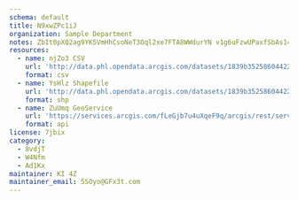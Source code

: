 ```yaml
---
schema: default
title: N9xwZPc1iJ 
organization: Sample Department 
notes: ZbIt0pXQ2ag9YK5VmHhCsoNeT3Oql2xe7FTA8WWdurYN v1g6uFzwUPaxfSbAs14MJknc0USIZMpqy8wiG7Rhlc9zGEjdB4vR3iQ 
resources:
  - name: njZo3 CSV
    url: 'http://data.phl.opendata.arcgis.com/datasets/1839b35258604422b0b520cbb668df0d_0.csv'
    format: csv
  - name: YsHlz Shapefile
    url: 'http://data.phl.opendata.arcgis.com/datasets/1839b35258604422b0b520cbb668df0d_0.zip'
    format: shp
  - name: ZuUmq GeoService
    url: 'https://services.arcgis.com/fLeGjb7u4uXqeF9q/arcgis/rest/services/Air_Monitoring_Stations/FeatureServer/0/query'
    format: api
license: 7jbix 
category:
  - 8vdjT 
  - W4Nfm 
  - Ad1Kx 
maintainer: KI 4Z  
maintainer_email: 5SOyo@GFx3t.com
---
```

